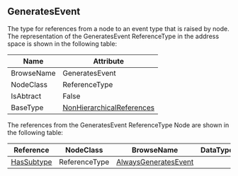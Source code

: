 <!-- objecttype -->
## GeneratesEvent
The type for references from a node to an event type that is raised by node.
The representation of the GeneratesEvent ReferenceType in the address space is shown in the following table:  

|Name|Attribute|
|---|---|
|BrowseName|GeneratesEvent|
|NodeClass|ReferenceType|
|IsAbtract|False|
|BaseType|[NonHierarchicalReferences](../../../Part3/ReferenceTypes/NonHierarchicalReferences/readme.md)|

The references from the GeneratesEvent ReferenceType Node are shown in the following table:  

|Reference|NodeClass|BrowseName|DataType|TypeDefinition|ModellingRule|
|---|---|---|---|---|---|
|[HasSubtype](../../../Part3/ReferenceTypes/HasSubtype/readme.md)|ReferenceType|[AlwaysGeneratesEvent](#AlwaysGeneratesEvent)||||


